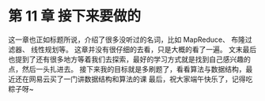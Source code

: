 # 第 11 章 接下来要做的

这一章也正如标题所说，介绍了很多没听过的名词，比如 MapReduce、 布隆过滤器、 线性规划等。 这章并没有很仔细的去看，只是大概的看了一遍。
文末最后也提到了还有很多地方等着我们去探索，最好的学习方式就是找到自己感兴趣的点，然后一头扎进去。 
接下来我的目标就是多刷题了，看看算法与数据结构，最近还在网易云买了一门讲数据结构和算法的课
最后，祝大家端午快乐了，记得吃粽子呀~